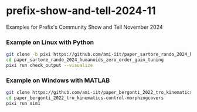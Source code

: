 # prefix-show-and-tell-2024-11
Examples for Prefix's Community Show and Tell November 2024

### Example on Linux with Python

~~~bash
git clone -b pixi https://github.com/ami-iit/paper_sartore_rando_2024_humanoids_zero_order_gain_tuning
cd paper_sartore_rando_2024_humanoids_zero_order_gain_tuning
pixi run check_output --visualize
~~~


### Example on Windows with MATLAB

~~~bash
git clone https://github.com/ami-iit/paper_bergonti_2022_tro_kinematics-control-morphingcovers
cd paper_bergonti_2022_tro_kinematics-control-morphingcovers
pixi run sim1
~~~
